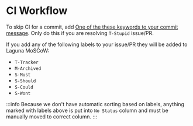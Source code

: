 # CI Workflow

To skip CI for a commit, add [One of the these keywords to your commit message](https://docs.github.com/en/actions/managing-workflow-runs/skipping-workflow-runs).
Only do this if you are resolving `T-Stupid` issue/PR.

If you add any of  the following labels to your issue/PR they will be added to Laguna MoSCoW:

* `T-Tracker`
* `M-Archived`
* `S-Must`
* `S-Should`
* `S-Could`
* `S-Wont`

:::info
Because we don't have automatic sorting based on labels, anything marked with labels above is put into `No Status` column and must be manually moved to correct column.
:::